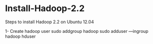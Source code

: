 Install-Hadoop-2.2
==================

Steps to install Hadoop 2.2 on Ubuntu 12.04

1- Create hadoop user
    sudo addgroup hadoop
    sudo adduser —ingroup hadoop hduser
